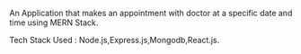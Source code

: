 An Application that makes an appointment with doctor at a specific date and time using MERN Stack.

Tech Stack Used : Node.js,Express.js,Mongodb,React.js.

